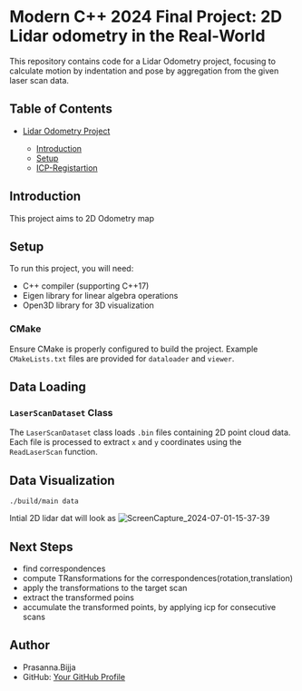 # Modern C++ 2024 Final Project: 2D Lidar odometry in the Real-World 



This repository contains code for a Lidar Odometry project, focusing to calculate motion by indentation and pose by aggregation from the given laser scan data.

## Table of Contents

- [Lidar Odometry Project](#lidar-odometry-project)

  - [Introduction](#introduction)
  - [Setup](#setup)
  - [ICP-Registartion](#icp)




## Introduction

This project aims to 2D Odometry map 

## Setup

To run this project, you will need:

- C++ compiler (supporting C++17)
- Eigen library for linear algebra operations
- Open3D library for 3D visualization


### CMake

Ensure CMake is properly configured to build the project. Example `CMakeLists.txt` files are provided for `dataloader` and `viewer`.

## Data Loading

### `LaserScanDataset` Class

The `LaserScanDataset` class loads `.bin` files containing 2D point cloud data. Each file is processed to extract `x` and `y` coordinates using the `ReadLaserScan` function.

## Data Visualization

```
./build/main data
```
Intial 2D lidar dat will look as ![ScreenCapture_2024-07-01-15-37-39](https://github.com/prasanna1511/2D-Lidar-Odometry/assets/53254596/4deb6fae-0451-40b2-b16b-c516c7d5a993)


## Next Steps

- find correspondences
- compute TRansformations for the correspondences(rotation,translation)
- apply the transformations to the target scan
- extract the transformed poins
- accumulate the transformed points, by applying icp for consecutive scans

## Author

- Prasanna.Bijja
- GitHub: [Your GitHub Profile](https://github.com/prasanna1511)
